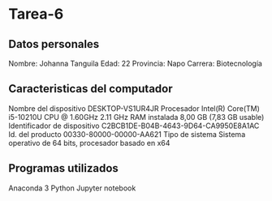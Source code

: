 # Tarea-6
## Datos personales
Nombre: Johanna Tanguila
Edad: 22
Provincia: Napo
Carrera: Biotecnología
## Caracteristicas del computador
Nombre del dispositivo DESKTOP-VS1UR4JR Procesador Intel(R)
Core(TM) i5-10210U CPU @ 1.60GHz 2.11 GHz 
RAM instalada 8,00 GB (7,83 GB usable) 
Identificador de dispositivo C2BCB1DE-B04B-4643-9D64-CA9950E8A1AC 
Id. del producto 00330-80000-00000-AA621 
Tipo de sistema Sistema operativo de 64 bits, procesador basado en x64

## Programas utilizados
Anaconda 3
Python
Jupyter notebook
